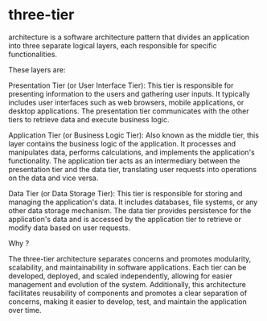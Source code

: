 #  three-tier 
architecture is a software architecture pattern that divides an application into three separate logical layers, each responsible for specific functionalities. 

These layers are:

Presentation Tier (or User Interface Tier): This tier is responsible for presenting information to the users and gathering user inputs. It typically includes user interfaces such as web browsers, mobile applications, or desktop applications. The presentation tier communicates with the other tiers to retrieve data and execute business logic.

Application Tier (or Business Logic Tier): Also known as the middle tier, this layer contains the business logic of the application. It processes and manipulates data, performs calculations, and implements the application's functionality. The application tier acts as an intermediary between the presentation tier and the data tier, translating user requests into operations on the data and vice versa.

Data Tier (or Data Storage Tier): This tier is responsible for storing and managing the application's data. It includes databases, file systems, or any other data storage mechanism. The data tier provides persistence for the application's data and is accessed by the application tier to retrieve or modify data based on user requests.

Why ? 

The three-tier architecture separates concerns and promotes modularity, scalability, and maintainability in software applications. Each tier can be developed, deployed, and scaled independently, allowing for easier management and evolution of the system. Additionally, this architecture facilitates reusability of components and promotes a clear separation of concerns, making it easier to develop, test, and maintain the application over time.
